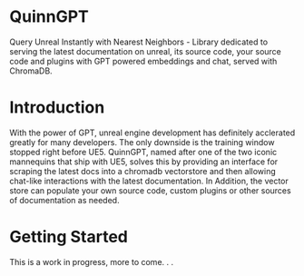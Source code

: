 # QuinnGPT
Query Unreal Instantly with Nearest Neighbors - Library dedicated to serving the latest documentation on unreal, its source code, your source code and plugins with GPT powered embeddings and chat, served with ChromaDB.

# Introduction
With the power of GPT, unreal engine development has definitely acclerated greatly for many developers. The only downside is the training window stopped right before UE5. QuinnGPT, named after one of the two iconic mannequins that ship with UE5, solves this by providing an interface for scraping the latest docs into a chromadb vectorstore and then allowing chat-like interactions with the latest documentation. In Addition, the vector store can populate your own source code, custom plugins or other sources of documentation as needed.

# Getting Started
This is a work in progress, more to come. . . 
